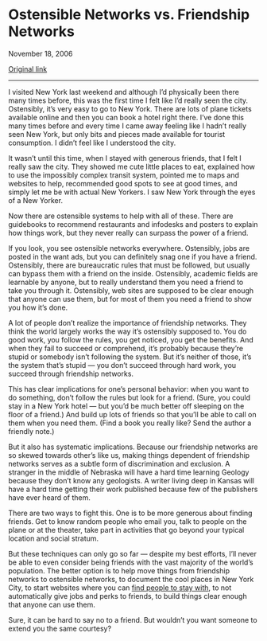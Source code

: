 Ostensible Networks vs. Friendship Networks
===========================================

November 18, 2006

[Original link](http://www.aaronsw.com/weblog/ostensiblenetworks)

* * * * *

I visited New York last weekend and although I’d physically been there
many times before, this was the first time I felt like I’d really seen
the city. Ostensibly, it’s very easy to go to New York. There are lots
of plane tickets available online and then you can book a hotel right
there. I’ve done this many times before and every time I came away
feeling like I hadn’t really seen New York, but only bits and pieces
made available for tourist consumption. I didn’t feel like I understood
the city.

It wasn’t until this time, when I stayed with generous friends, that I
felt I really saw the city. They showed me cute little places to eat,
explained how to use the impossibly complex transit system, pointed me
to maps and websites to help, recommended good spots to see at good
times, and simply let me be with actual New Yorkers. I saw New York
through the eyes of a New Yorker.

Now there are ostensible systems to help with all of these. There are
guidebooks to recommend restaurants and infodesks and posters to explain
how things work, but they never really can surpass the power of a
friend.

If you look, you see ostensible networks everywhere. Ostensibly, jobs
are posted in the want ads, but you can definitely snag one if you have
a friend. Ostensibly, there are bureaucratic rules that must be
followed, but usually can bypass them with a friend on the inside.
Ostensibly, academic fields are learnable by anyone, but to really
understand them you need a friend to take you through it. Ostensibly,
web sites are supposed to be clear enough that anyone can use them, but
for most of them you need a friend to show you how it’s done.

A lot of people don’t realize the importance of friendship networks.
They think the world largely works the way it’s ostensibly supposed to.
You do good work, you follow the rules, you get noticed, you get the
benefits. And when they fail to succeed or comprehend, it’s probably
because they’re stupid or somebody isn’t following the system. But it’s
neither of those, it’s the system that’s stupid — you don’t succeed
through hard work, you succeed through friendship networks.

This has clear implications for one’s personal behavior: when you want
to do something, don’t follow the rules but look for a friend. (Sure,
you could stay in a New York hotel — but you’d be much better off
sleeping on the floor of a friend.) And build up lots of friends so that
you’ll be able to call on them when you need them. (Find a book you
really like? Send the author a friendly note.)

But it also has systematic implications. Because our friendship networks
are so skewed towards other’s like us, making things dependent of
friendship networks serves as a subtle form of discrimination and
exclusion. A stranger in the middle of Nebraska will have a hard time
learning Geology because they don’t know any geologists. A writer living
deep in Kansas will have a hard time getting their work published
because few of the publishers have ever heard of them.

There are two ways to fight this. One is to be more generous about
finding friends. Get to know random people who email you, talk to people
on the plane or at the theater, take part in activities that go beyond
your typical location and social stratum.

But these techniques can only go so far — despite my best efforts, I’ll
never be able to even consider being friends with the vast majority of
the world’s population. The better option is to help move things from
friendship networks to ostensible networks, to document the cool places
in New York City, to start websites where you can [find people to stay
with](http://www.couchsurfing.com/), to not automatically give jobs and
perks to friends, to build things clear enough that anyone can use them.

Sure, it can be hard to say no to a friend. But wouldn’t you want
someone to extend you the same courtesy?
